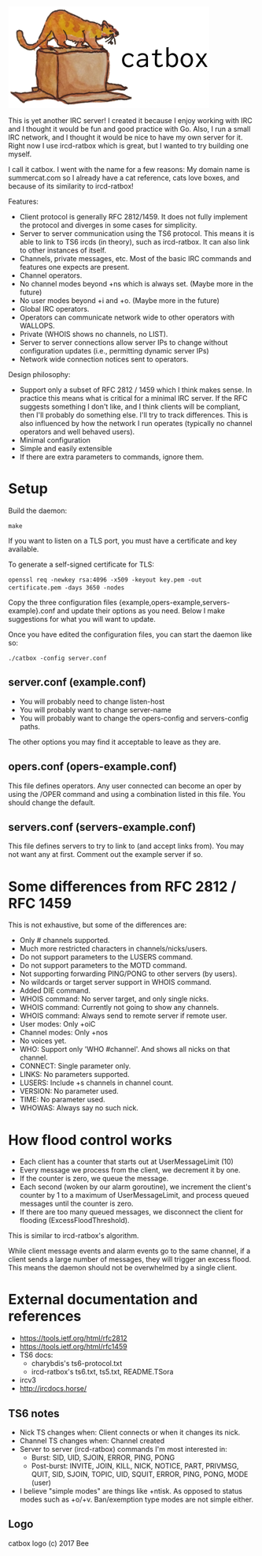 ![catbox](images/catbox-with-text.png)

This is yet another IRC server! I created it because I enjoy working with IRC
and I thought it would be fun and good practice with Go. Also, I run a small
IRC network, and I thought it would be nice to have my own server for it. Right
now I use ircd-ratbox which is great, but I wanted to try building one myself.

I call it catbox. I went with the name for a few reasons: My domain name is
summercat.com so I already have a cat reference, cats love boxes, and because
of its similarity to ircd-ratbox!

Features:

  * Client protocol is generally RFC 2812/1459. It does not fully implement the
    protocol and diverges in some cases for simplicity.
  * Server to server communication using the TS6 protocol. This means it is
    able to link to TS6 ircds (in theory), such as ircd-ratbox. It can also
    link to other instances of itself.
  * Channels, private messages, etc. Most of the basic IRC commands and features
    one expects are present.
  * Channel operators.
  * No channel modes beyond +ns which is always set. (Maybe more in the future)
  * No user modes beyond +i and +o. (Maybe more in the future)
  * Global IRC operators.
  * Operators can communicate network wide to other operators with WALLOPS.
  * Private (WHOIS shows no channels, no LIST).
  * Server to server connections allow server IPs to change without
    configuration updates (i.e., permitting dynamic server IPs)
  * Network wide connection notices sent to operators.

Design philosophy:

  * Support only a subset of RFC 2812 / 1459 which I think makes sense. In
    practice this means what is critical for a minimal IRC server. If the
    RFC suggests something I don't like, and I think clients will be compliant,
    then I'll probably do something else. I'll try to track differences. This
    is also influenced by how the network I run operates (typically no channel
    operators and well behaved users).
  * Minimal configuration
  * Simple and easily extensible
  * If there are extra parameters to commands, ignore them.


# Setup
Build the daemon:

    make

If you want to listen on a TLS port, you must have a certificate and key
available.

To generate a self-signed certificate for TLS:

    openssl req -newkey rsa:4096 -x509 -keyout key.pem -out certificate.pem -days 3650 -nodes

Copy the three configuration files {example,opers-example,servers-example}.conf
and update their options as you need. Below I make suggestions for what you will
want to update.

Once you have edited the configuration files, you can start the daemon like so:

    ./catbox -config server.conf


## server.conf (example.conf)
  * You will probably need to change listen-host
  * You will probably want to change server-name
  * You will probably want to change the opers-config and servers-config paths.

The other options you may find it acceptable to leave as they are.


## opers.conf (opers-example.conf)
This file defines operators. Any user connected can become an oper by using the
/OPER command and using a combination listed in this file. You should change
the default.


## servers.conf (servers-example.conf)
This file defines servers to try to link to (and accept links from). You may not
want any at first. Comment out the example server if so.


# Some differences from RFC 2812 / RFC 1459
This is not exhaustive, but some of the differences are:

  * Only # channels supported.
  * Much more restricted characters in channels/nicks/users.
  * Do not support parameters to the LUSERS command.
  * Do not support parameters to the MOTD command.
  * Not supporting forwarding PING/PONG to other servers (by users).
  * No wildcards or target server support in WHOIS command.
  * Added DIE command.
  * WHOIS command: No server target, and only single nicks.
  * WHOIS command: Currently not going to show any channels.
  * WHOIS command: Always send to remote server if remote user.
  * User modes: Only +oiC
  * Channel modes: Only +nos
  * No voices yet.
  * WHO: Support only 'WHO #channel'. And shows all nicks on that channel.
  * CONNECT: Single parameter only.
  * LINKS: No parameters supported.
  * LUSERS: Include +s channels in channel count.
  * VERSION: No parameter used.
  * TIME: No parameter used.
  * WHOWAS: Always say no such nick.


# How flood control works
  * Each client has a counter that starts out at UserMessageLimit (10)
  * Every message we process from the client, we decrement it by one.
  * If the counter is zero, we queue the message.
  * Each second (woken by our alarm goroutine), we increment the client's
    counter by 1 to a maximum of UserMessageLimit, and process queued messages
    until the counter is zero.
  * If there are too many queued messages, we disconnect the client for
    flooding (ExcessFloodThreshold).

This is similar to ircd-ratbox's algorithm.

While client message events and alarm events go to the same channel, if a client
sends a large number of messages, they will trigger an excess flood. This means
the daemon should not be overwhelmed by a single client.


# External documentation and references
  * https://tools.ietf.org/html/rfc2812
  * https://tools.ietf.org/html/rfc1459
  * TS6 docs:
    * charybdis's ts6-protocol.txt
    * ircd-ratbox's ts6.txt, ts5.txt, README.TSora
  * ircv3
  * http://ircdocs.horse/


## TS6 notes
  * Nick TS changes when: Client connects or when it changes its nick.
  * Channel TS changes when: Channel created
  * Server to server (ircd-ratbox) commands I'm most interested in:
    * Burst: SID, UID, SJOIN, ERROR, PING, PONG
    * Post-burst: INVITE, JOIN, KILL, NICK, NOTICE, PART, PRIVMSG, QUIT, SID,
      SJOIN, TOPIC, UID, SQUIT, ERROR, PING, PONG, MODE (user)
  * I believe "simple modes" are things like +ntisk. As opposed to status modes
    such as +o/+v. Ban/exemption type modes are not simple either.


## Logo
catbox logo (c) 2017 Bee
